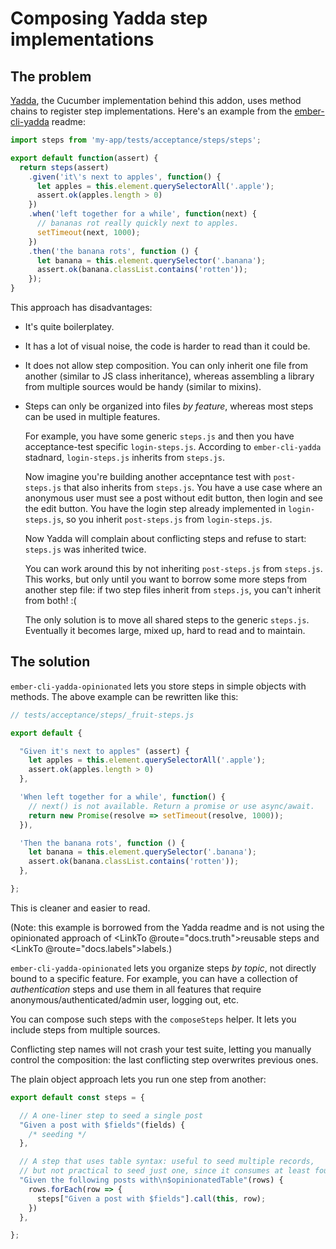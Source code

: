 # Composing Yadda step implementations

## The problem

[Yadda](https://github.com/acuminous/yadda), the Cucumber implementation behind this addon, uses method chains to register step implementations. Here's an example from the [ember-cli-yadda](https://github.com/albertjan/ember-cli-yadda) readme:

```js
import steps from 'my-app/tests/acceptance/steps/steps';

export default function(assert) {
  return steps(assert)
    .given('it\'s next to apples', function() {
      let apples = this.element.querySelectorAll('.apple');
      assert.ok(apples.length > 0)
    })
    .when('left together for a while', function(next) {
      // bananas rot really quickly next to apples.
      setTimeout(next, 1000);
    })
    .then('the banana rots', function () {
      let banana = this.element.querySelector('.banana');
      assert.ok(banana.classList.contains('rotten'));
    });
}
```

This approach has disadvantages:

* It's quite boilerplatey.
* It has a lot of visual noise, the code is harder to read than it could be.
* It does not allow step composition. You can only inherit one file from another (similar to JS class inheritance), whereas assembling a library from multiple sources would be handy (similar to mixins).
* Steps can only be organized into files *by feature*, whereas most steps can be used in multiple features.
  
    For example, you have some generic `steps.js` and then you have acceptance-test specific `login-steps.js`. According to `ember-cli-yadda` stadnard, `login-steps.js` inherits from `steps.js`.

    Now imagine you're building another accepntance test with `post-steps.js` that also inherits from `steps.js`. You have a use case where an anonymous user must see a post without edit button, then login and see the edit button. You have the login step already implemented in `login-steps.js`, so you inherit `post-steps.js` from  `login-steps.js`.

    Now Yadda will complain about conflicting steps and refuse to start: `steps.js` was inherited twice.

    You can work around this by not inheriting `post-steps.js` from `steps.js`. This works, but only until you want to borrow some more steps from another step file: if two step files inherit from `steps.js`, you can't inherit from both! :(

    The only solution is to move all shared steps to the generic `steps.js`. Eventually it becomes large, mixed up, hard to read and to maintain.



## The solution

`ember-cli-yadda-opinionated` lets you store steps in simple objects with methods. The above example can be rewritten like this:

```js
// tests/acceptance/steps/_fruit-steps.js

export default {

  "Given it's next to apples" (assert) {
    let apples = this.element.querySelectorAll('.apple');
    assert.ok(apples.length > 0)
  },

  'When left together for a while', function() {
    // next() is not available. Return a promise or use async/await.
    return new Promise(resolve => setTimeout(resolve, 1000)); 
  }),

  'Then the banana rots', function () {
    let banana = this.element.querySelector('.banana');
    assert.ok(banana.classList.contains('rotten'));
  },

};
```

This is cleaner and easier to read.

(Note: this example is borrowed from the Yadda readme and is not using the opinionated approach of <LinkTo @route="docs.truth">reusable steps</LinkTo> and <LinkTo @route="docs.labels">labels</LinkTo>.)

`ember-cli-yadda-opinionated` lets you organize steps *by topic*, not directly bound to a specific feature. For example, you can have a collection of *authentication* steps and use them in all features that require anonymous/authenticated/admin user, logging out, etc.

You can compose such steps with the `composeSteps` helper. It lets you include steps from multiple sources.

Conflicting step names will not crash your test suite, letting you manually control the composition: the last conflicting step overwrites previous ones.

The plain object approach lets you run one step from another:

```js
export default const steps = {

  // A one-liner step to seed a single post
  "Given a post with $fields"(fields) {
    /* seeding */
  },

  // A step that uses table syntax: useful to seed multiple records,
  // but not practical to seed just one, since it consumes at least four lines of the feature file
  "Given the following posts with\n$opinionatedTable"(rows) {
    rows.forEach(row => {
      steps["Given a post with $fields"].call(this, row);
    })
  },

};
```
